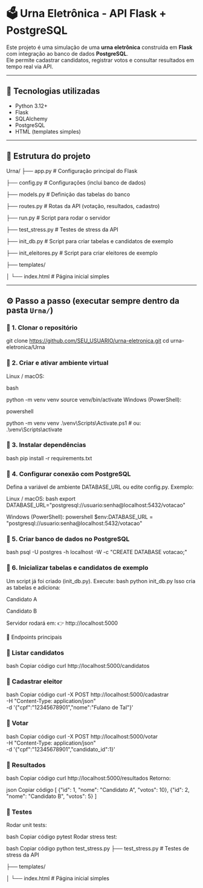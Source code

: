 # 🗳️ Urna Eletrônica - API Flask + PostgreSQL

Este projeto é uma simulação de uma **urna eletrônica** construída em **Flask** com integração ao banco de dados **PostgreSQL**.  
Ele permite cadastrar candidatos, registrar votos e consultar resultados em tempo real via API.

---

## 🚀 Tecnologias utilizadas
- Python 3.12+
- Flask
- SQLAlchemy
- PostgreSQL
- HTML (templates simples)

---

## 📂 Estrutura do projeto

Urna/
├── app.py # Configuração principal do Flask

├── config.py # Configurações (inclui banco de dados)

├── models.py # Definição das tabelas do banco

├── routes.py # Rotas da API (votação, resultados, cadastro)

├── run.py # Script para rodar o servidor

├── test_stress.py # Testes de stress da API

├── init_db.py # Script para criar tabelas e candidatos de exemplo

├── init_eleitores.py # Script para criar eleitores de exemplo

├── templates/

│ └── index.html # Página inicial simples

---

## ⚙️ Passo a passo (executar sempre dentro da pasta `Urna/`)

### 🔹 1. Clonar o repositório

git clone https://github.com/SEU_USUARIO/urna-eletronica.git
cd urna-eletronica/Urna

### 🔹 2. Criar e ativar ambiente virtual
Linux / macOS:

bash

python -m venv venv
source venv/bin/activate
Windows (PowerShell):

powershell

python -m venv venv
.\venv\Scripts\Activate.ps1   # ou: .\venv\Scripts\activate

### 🔹 3. Instalar dependências

bash
pip install -r requirements.txt

### 🔹 4. Configurar conexão com PostgreSQL

Defina a variável de ambiente DATABASE_URL ou edite config.py.
Exemplo:

Linux / macOS:
bash
export DATABASE_URL="postgresql://usuario:senha@localhost:5432/votacao"

Windows (PowerShell):
powershell
$env:DATABASE_URL = "postgresql://usuario:senha@localhost:5432/votacao"

### 🔹 5. Criar banco de dados no PostgreSQL

bash
psql -U postgres -h localhost -W -c "CREATE DATABASE votacao;"

### 🔹 6. Inicializar tabelas e candidatos de exemplo

Um script já foi criado (init_db.py). Execute:
bash
python init_db.py
Isso cria as tabelas e adiciona:

Candidato A

Candidato B

Servidor rodará em:
👉 http://localhost:5000

📌 Endpoints principais
### 🔹 Listar candidatos
bash
Copiar código
curl http://localhost:5000/candidatos
### 🔹 Cadastrar eleitor
bash
Copiar código
curl -X POST http://localhost:5000/cadastrar \
  -H "Content-Type: application/json" \
  -d '{"cpf":"12345678901","nome":"Fulano de Tal"}'
### 🔹 Votar
bash
Copiar código
curl -X POST http://localhost:5000/votar \
  -H "Content-Type: application/json" \
  -d '{"cpf":"12345678901","candidato_id":1}'
### 🔹 Resultados
bash
Copiar código
curl http://localhost:5000/resultados
Retorno:

json
Copiar código
[
  {"id": 1, "nome": "Candidato A", "votos": 10},
  {"id": 2, "nome": "Candidato B", "votos": 5}
]
### 🧪 Testes
Rodar unit tests:

bash
Copiar código
pytest
Rodar stress test:

bash
Copiar código
python test_stress.py
├── test_stress.py # Testes de stress da API

├── templates/

│ └── index.html # Página inicial simples

